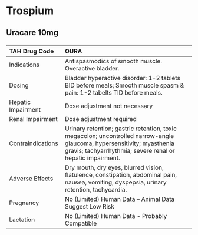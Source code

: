 # Trospium

## Uracare 10mg

##### 

| TAH Drug Code      | OURA                                                                                                                                                                                 |
|:-------------------|:-------------------------------------------------------------------------------------------------------------------------------------------------------------------------------------|
| Indications        | Antispasmodics of smooth muscle. Overactive bladder.                                                                                                                                 |
| Dosing             | Bladder hyperactive disorder: 1-2 tablets BID before meals; Smooth muscle spasm & pain: 1-2 tabelts TID before meals.                                                                |
| Hepatic Impairment | Dose adjustment not necessary                                                                                                                                                        |
| Renal Impairment   | Dose adjustment required                                                                                                                                                             |
| Contraindications  | Urinary retention; gastric retention, toxic megacolon; uncontrolled narrow-angle glaucoma, hypersensitivity; myasthenia gravis; tachyarrhythmia; severe renal or hepatic impairment. |
| Adverse Effects    | Dry mouth, dry eyes, blurred vision, flatulence, constipation, abdominal pain, nausea, vomiting, dyspepsia, urinary retention, tachycardia.                                          |
| Pregnancy          | No (Limited) Human Data – Animal Data Suggest Low Risk                                                                                                                               |
| Lactation          | No (Limited) Human Data - Probably Compatible                                                                                                                                        |

